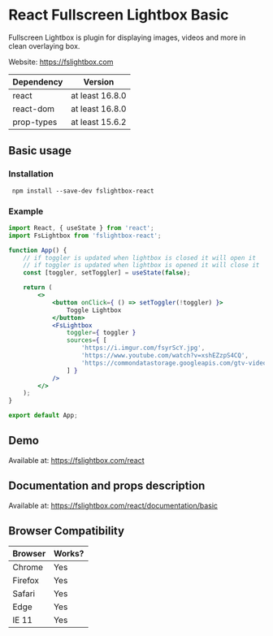 # React Fullscreen Lightbox Basic
Fullscreen Lightbox is plugin for displaying images, videos and more in clean overlaying box.

Website: https://fslightbox.com


| Dependency | Version |
| --- | --- |
| react | at least 16.8.0 |
| react-dom | at least 16.8.0 |
| prop-types | at least 15.6.2 |

## Basic usage

### Installation

```
 npm install --save-dev fslightbox-react
```

### Example

```jsx
import React, { useState } from 'react';
import FsLightbox from 'fslightbox-react';

function App() {
    // if toggler is updated when lightbox is closed it will open it
    // if toggler is updated when lightbox is opened it will close it
    const [toggler, setToggler] = useState(false);

    return (
        <>
            <button onClick={ () => setToggler(!toggler) }>
                Toggle Lightbox
            </button>
            <FsLightbox
                toggler={ toggler }
                sources={ [
                    'https://i.imgur.com/fsyrScY.jpg',
                    'https://www.youtube.com/watch?v=xshEZzpS4CQ',
                    'https://commondatastorage.googleapis.com/gtv-videos-bucket/sample/BigBuckBunny.mp4'
                ] }
            />
        </>
    );
}

export default App;

```

## Demo
Available at: https://fslightbox.com/react

## Documentation and props description
Available at: https://fslightbox.com/react/documentation/basic

## Browser Compatibility

| Browser | Works? |
| --- | --- |
| Chrome | Yes |
| Firefox | Yes |
| Safari | Yes |
| Edge | Yes |
| IE 11 | Yes |


